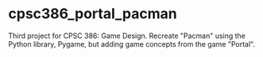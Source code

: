 # cpsc386_portal_pacman
Third project for CPSC 386: Game Design. Recreate "Pacman" using the Python library, Pygame, but adding game concepts from the game "Portal".
